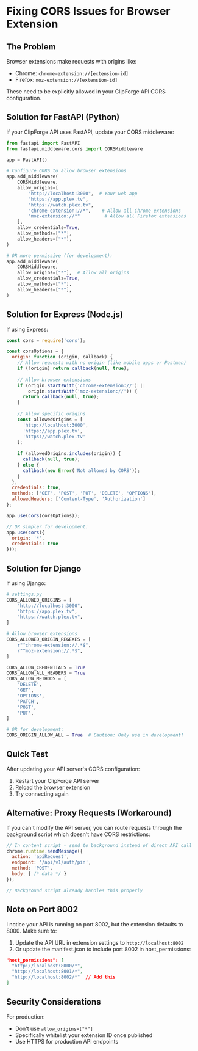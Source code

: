 # Fixing CORS Issues for Browser Extension

## The Problem
Browser extensions make requests with origins like:
- Chrome: `chrome-extension://[extension-id]`
- Firefox: `moz-extension://[extension-id]`

These need to be explicitly allowed in your ClipForge API CORS configuration.

## Solution for FastAPI (Python)

If your ClipForge API uses FastAPI, update your CORS middleware:

```python
from fastapi import FastAPI
from fastapi.middleware.cors import CORSMiddleware

app = FastAPI()

# Configure CORS to allow browser extensions
app.add_middleware(
    CORSMiddleware,
    allow_origins=[
        "http://localhost:3000",  # Your web app
        "https://app.plex.tv",
        "https://watch.plex.tv",
        "chrome-extension://*",    # Allow all Chrome extensions
        "moz-extension://*"         # Allow all Firefox extensions
    ],
    allow_credentials=True,
    allow_methods=["*"],
    allow_headers=["*"],
)

# OR more permissive (for development):
app.add_middleware(
    CORSMiddleware,
    allow_origins=["*"],  # Allow all origins
    allow_credentials=True,
    allow_methods=["*"],
    allow_headers=["*"],
)
```

## Solution for Express (Node.js)

If using Express:

```javascript
const cors = require('cors');

const corsOptions = {
  origin: function (origin, callback) {
    // Allow requests with no origin (like mobile apps or Postman)
    if (!origin) return callback(null, true);
    
    // Allow browser extensions
    if (origin.startsWith('chrome-extension://') || 
        origin.startsWith('moz-extension://')) {
      return callback(null, true);
    }
    
    // Allow specific origins
    const allowedOrigins = [
      'http://localhost:3000',
      'https://app.plex.tv',
      'https://watch.plex.tv'
    ];
    
    if (allowedOrigins.includes(origin)) {
      callback(null, true);
    } else {
      callback(new Error('Not allowed by CORS'));
    }
  },
  credentials: true,
  methods: ['GET', 'POST', 'PUT', 'DELETE', 'OPTIONS'],
  allowedHeaders: ['Content-Type', 'Authorization']
};

app.use(cors(corsOptions));

// OR simpler for development:
app.use(cors({
  origin: '*',
  credentials: true
}));
```

## Solution for Django

If using Django:

```python
# settings.py
CORS_ALLOWED_ORIGINS = [
    "http://localhost:3000",
    "https://app.plex.tv",
    "https://watch.plex.tv",
]

# Allow browser extensions
CORS_ALLOWED_ORIGIN_REGEXES = [
    r"^chrome-extension://.*$",
    r"^moz-extension://.*$",
]

CORS_ALLOW_CREDENTIALS = True
CORS_ALLOW_ALL_HEADERS = True
CORS_ALLOW_METHODS = [
    'DELETE',
    'GET',
    'OPTIONS',
    'PATCH',
    'POST',
    'PUT',
]

# OR for development:
CORS_ORIGIN_ALLOW_ALL = True  # Caution: Only use in development!
```

## Quick Test

After updating your API server's CORS configuration:

1. Restart your ClipForge API server
2. Reload the browser extension
3. Try connecting again

## Alternative: Proxy Requests (Workaround)

If you can't modify the API server, you can route requests through the background script which doesn't have CORS restrictions:

```javascript
// In content script - send to background instead of direct API call
chrome.runtime.sendMessage({
  action: 'apiRequest',
  endpoint: '/api/v1/auth/pin',
  method: 'POST',
  body: { /* data */ }
});

// Background script already handles this properly
```

## Note on Port 8002

I notice your API is running on port 8002, but the extension defaults to 8000. Make sure to:

1. Update the API URL in extension settings to `http://localhost:8002`
2. Or update the manifest.json to include port 8002 in host_permissions:

```json
"host_permissions": [
  "http://localhost:8000/*",
  "http://localhost:8001/*",
  "http://localhost:8002/*"  // Add this
]
```

## Security Considerations

For production:
- Don't use `allow_origins=["*"]` 
- Specifically whitelist your extension ID once published
- Use HTTPS for production API endpoints